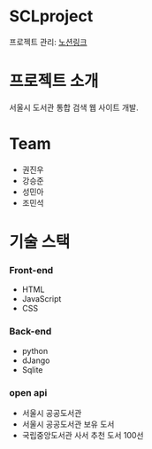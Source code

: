 # SCLproject
프로젝트 관리: [노션링크](https://seungjunbob.notion.site/SCL-project-35cb8b3c827846b895c2bba9ca8b384e)

# 프로젝트 소개
서울시 도서관 통합 검색 웹 사이트 개발.

# Team
- 권진우
- 강승준
- 성민아
- 조민석

# 기술 스택
### Front-end
- HTML
- JavaScript
- CSS
### Back-end
- python
- dJango
- Sqlite
### open api
- 서울시 공공도서관
- 서울시 공공도서관 보유 도서
- 국립중앙도서관 사서 추천 도서 100선
